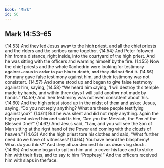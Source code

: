 ```yaml
---
book: "Mark"
id: 56
---
```


## Mark 14:53–65

{14.53} And they led Jesus away to the high priest, and all the chief priests and the elders and the scribes came together. {14.54} And Peter followed him from a distance, right inside, into the courtyard of the high priest. And he was sitting with the officers and warming himself by the fire. {14.55} Now the chief priests and the whole Sanhedrin were looking for testimony against Jesus in order to put him to death, and they did not find it. {14.56} For many gave false testimony against him, and their testimony was not consistent. {14.57} And some stood up and began to give false testimony against him, saying, {14.58} “We heard him saying, ‘I will destroy this temple made by hands, and within three days I will build another not made by hands.” {14.59} And their testimony was not even consistent about this. {14.60} And the high priest stood up in the midst of them and asked Jesus, saying, “Do you not reply anything? What are these people testifying against you?” {14.61} But he was silent and did not reply anything. Again the high priest asked him and said to him, “Are you the Messiah, the Son of the Blessed One?” {14.62} And Jesus said, “I am, and you will see the Son of Man sitting at the right hand of the Power and coming with the clouds of heaven.” {14.63} And the high priest tore his clothes and said, “What further need do we have of witnesses? {14.64} You have heard the blasphemy! What do you think?” And they all condemned him as deserving death. {14.65} And some began to spit on him and to cover his face and to strike him with their fists, and to say to him “Prophesy!” And the officers received him with slaps in the face.